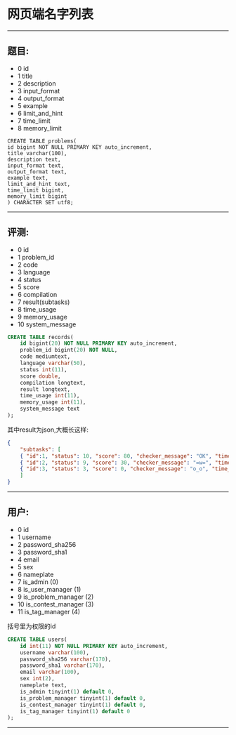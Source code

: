 # 网页端名字列表

---

## 题目:

- 0 id
- 1 title
- 2 description
- 3 input_format
- 4 output_format
- 5 example
- 6 limit_and_hint
- 7 time_limit
- 8 memory_limit

```
CREATE TABLE problems(
id bigint NOT NULL PRIMARY KEY auto_increment,
title varchar(100),
description text,
input_format text,
output_format text,
example text,
limit_and_hint text,
time_limit bigint,
memory_limit bigint
) CHARACTER SET utf8;
```

---

## 评测:

- 0 id
- 1 problem_id
- 2 code
- 3 language
- 4 status
- 5 score
- 6 compilation
- 7 result(subtasks)
- 8 time_usage
- 9 memory_usage
- 10 system_message

```sql
CREATE TABLE records(
	id bigint(20) NOT NULL PRIMARY KEY auto_increment,
	problem_id bigint(20) NOT NULL,
	code mediumtext,
	language varchar(50),
	status int(11),
	score double,
	compilation longtext,
	result longtext,
	time_usage int(11),
	memory_usage int(11),
	system_message text
);
```

其中result为json,大概长这样:

```json
{
	"subtasks": [
	{ "id":1, "status": 10, "score": 80, "checker_message": "OK", "time_usage": 10, "memory_usage": 20 },
	{ "id":2, "status": 9, "score": 30, "checker_message": "=w=", "time_usage": 200, "memory_usage": 10 },
	{ "id":3, "status": 3, "score": 0, "checker_message": "o_o", "time_usage": 1000, "memory_usage": 256 }
	]
}
```

---

## 用户:

- 0 id
- 1 username
- 2 password_sha256
- 3 password_sha1
- 4 email
- 5 sex
- 6 nameplate
- 7 is_admin (0)
- 8 is_user_manager (1)
- 9 is_problem_manager (2)
- 10 is_contest_manager (3)
- 11 is_tag_manager (4)

括号里为权限的id

```sql
CREATE TABLE users(
	id int(11) NOT NULL PRIMARY KEY auto_increment,
	username varchar(100),
	password_sha256 varchar(170),
	password_sha1 varchar(170),
	email varchar(100),
	sex int(2),
	nameplate text,
	is_admin tinyint(1) default 0,
	is_problem_manager tinyint(1) default 0,
	is_contest_manager tinyint(1) default 0,
	is_tag_manager tinyint(1) default 0
);
```

---
